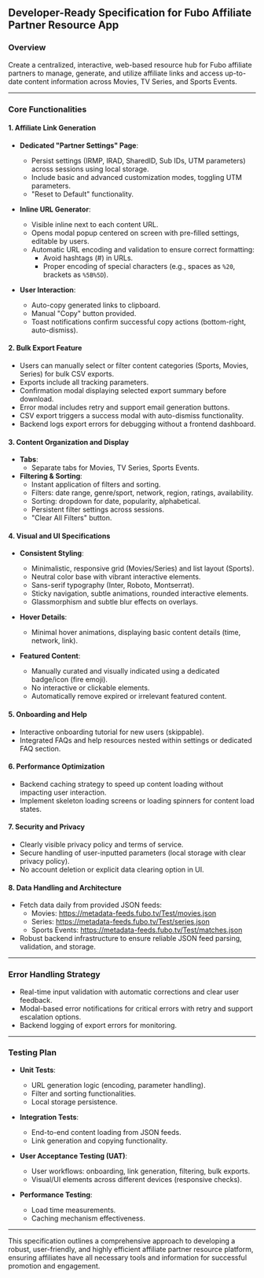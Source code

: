 ## Developer-Ready Specification for Fubo Affiliate Partner Resource App

### Overview
Create a centralized, interactive, web-based resource hub for Fubo affiliate partners to manage, generate, and utilize affiliate links and access up-to-date content information across Movies, TV Series, and Sports Events.

---

### Core Functionalities

#### 1. Affiliate Link Generation
- **Dedicated "Partner Settings" Page**:
  - Persist settings (IRMP, IRAD, SharedID, Sub IDs, UTM parameters) across sessions using local storage.
  - Include basic and advanced customization modes, toggling UTM parameters.
  - "Reset to Default" functionality.

- **Inline URL Generator**:
  - Visible inline next to each content URL.
  - Opens modal popup centered on screen with pre-filled settings, editable by users.
  - Automatic URL encoding and validation to ensure correct formatting:
    - Avoid hashtags (#) in URLs.
    - Proper encoding of special characters (e.g., spaces as `%20`, brackets as `%5B%5D`).

- **User Interaction**:
  - Auto-copy generated links to clipboard.
  - Manual "Copy" button provided.
  - Toast notifications confirm successful copy actions (bottom-right, auto-dismiss).

#### 2. Bulk Export Feature
- Users can manually select or filter content categories (Sports, Movies, Series) for bulk CSV exports.
- Exports include all tracking parameters.
- Confirmation modal displaying selected export summary before download.
- Error modal includes retry and support email generation buttons.
- CSV export triggers a success modal with auto-dismiss functionality.
- Backend logs export errors for debugging without a frontend dashboard.

#### 3. Content Organization and Display
- **Tabs**:
  - Separate tabs for Movies, TV Series, Sports Events.
- **Filtering & Sorting**:
  - Instant application of filters and sorting.
  - Filters: date range, genre/sport, network, region, ratings, availability.
  - Sorting: dropdown for date, popularity, alphabetical.
  - Persistent filter settings across sessions.
  - "Clear All Filters" button.

#### 4. Visual and UI Specifications
- **Consistent Styling**:
  - Minimalistic, responsive grid (Movies/Series) and list layout (Sports).
  - Neutral color base with vibrant interactive elements.
  - Sans-serif typography (Inter, Roboto, Montserrat).
  - Sticky navigation, subtle animations, rounded interactive elements.
  - Glassmorphism and subtle blur effects on overlays.

- **Hover Details**:
  - Minimal hover animations, displaying basic content details (time, network, link).

- **Featured Content**:
  - Manually curated and visually indicated using a dedicated badge/icon (fire emoji).
  - No interactive or clickable elements.
  - Automatically remove expired or irrelevant featured content.

#### 5. Onboarding and Help
- Interactive onboarding tutorial for new users (skippable).
- Integrated FAQs and help resources nested within settings or dedicated FAQ section.

#### 6. Performance Optimization
- Backend caching strategy to speed up content loading without impacting user interaction.
- Implement skeleton loading screens or loading spinners for content load states.

#### 7. Security and Privacy
- Clearly visible privacy policy and terms of service.
- Secure handling of user-inputted parameters (local storage with clear privacy policy).
- No account deletion or explicit data clearing option in UI.

#### 8. Data Handling and Architecture
- Fetch data daily from provided JSON feeds:
  - Movies: https://metadata-feeds.fubo.tv/Test/movies.json
  - Series: https://metadata-feeds.fubo.tv/Test/series.json
  - Sports Events: https://metadata-feeds.fubo.tv/Test/matches.json
- Robust backend infrastructure to ensure reliable JSON feed parsing, validation, and storage.

---

### Error Handling Strategy
- Real-time input validation with automatic corrections and clear user feedback.
- Modal-based error notifications for critical errors with retry and support escalation options.
- Backend logging of export errors for monitoring.

---

### Testing Plan
- **Unit Tests**:
  - URL generation logic (encoding, parameter handling).
  - Filter and sorting functionalities.
  - Local storage persistence.

- **Integration Tests**:
  - End-to-end content loading from JSON feeds.
  - Link generation and copying functionality.

- **User Acceptance Testing (UAT)**:
  - User workflows: onboarding, link generation, filtering, bulk exports.
  - Visual/UI elements across different devices (responsive checks).

- **Performance Testing**:
  - Load time measurements.
  - Caching mechanism effectiveness.

---

This specification outlines a comprehensive approach to developing a robust, user-friendly, and highly efficient affiliate partner resource platform, ensuring affiliates have all necessary tools and information for successful promotion and engagement.

